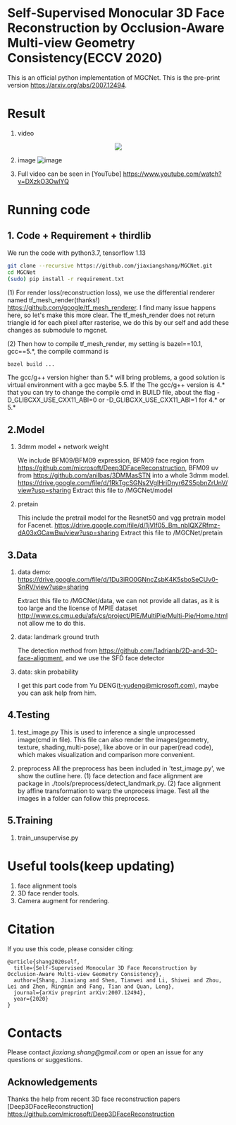 # Self-Supervised Monocular 3D Face Reconstruction by Occlusion-Aware Multi-view Geometry Consistency(ECCV 2020)
This is an official python implementation of MGCNet. This is the pre-print version https://arxiv.org/abs/2007.12494.

# Result
1. video
  <p align="center"> 
  <img src="githubVisual/ECCV2020_Github.gif">
  </p>
  
2. image
  ![image](https://github.com/jiaxiangshang/MGCNet/blob/master/githubVisual/result_multiPose.jpg)
  
3. Full video can be seen in [YouTube] https://www.youtube.com/watch?v=DXzkO3OwlYQ
  
# Running code
## 1. Code + Requirement + thirdlib
We run the code with python3.7, tensorflow 1.13
```bash
git clone --recursive https://github.com/jiaxiangshang/MGCNet.git
cd MGCNet
(sudo) pip install -r requirement.txt
```
(1) For render loss(reconstruction loss), we use the differential renderer named tf_mesh_render(thanks!) https://github.com/google/tf_mesh_renderer. 
I find many issue happens here, so let's make this more clear.
The tf_mesh_render does not return triangle id for each pixel after rasterise, we do this by our self and add these changes as submodule to mgcnet. 

(2) Then how to compile tf_mesh_render, my setting is bazel==10.1, gcc==5.*, the compile command is 
```bash
bazel build ...
```
The gcc/g++ version higher than 5.* will bring problems, a good solution is virtual environment with a gcc maybe 5.5.
If the The gcc/g++ version is 4.* that you can try to change the compile cmd in BUILD file, about the flag -D_GLIBCXX_USE_CXX11_ABI=0 or -D_GLIBCXX_USE_CXX11_ABI=1 for 4.* or 5.*

## 2.Model
1. 3dmm model + network weight

   We include BFM09/BFM09 expression, BFM09 face region from https://github.com/microsoft/Deep3DFaceReconstruction, BFM09 uv from https://github.com/anilbas/3DMMasSTN into a whole 3dmm model.
  https://drive.google.com/file/d/1RkTgcSGNs2VglHriDnyr6ZS5pbnZrUnV/view?usp=sharing
  Extract this file to /MGCNet/model
2. pretain

   This include the pretrail model for the Resnet50 and vgg pretrain model for Facenet.
  https://drive.google.com/file/d/1jVlf05_Bm_nbIQXZRfmz-dA03xGCawBw/view?usp=sharing
  Extract this file to /MGCNet/pretain
  
## 3.Data
1. data demo: https://drive.google.com/file/d/1Du3iRO0GNncZsbK4K5sboSeCUv0-SnRV/view?usp=sharing
  
   Extract this file to /MGCNet/data, we can not provide all datas, as it is too large and the license of MPIE dataset http://www.cs.cmu.edu/afs/cs/project/PIE/MultiPie/Multi-Pie/Home.html not allow me to do this.
  
2. data: landmark ground truth 

   The detection method from https://github.com/1adrianb/2D-and-3D-face-alignment, and we use the SFD face detector
  
3. data: skin probability

   I get this part code from Yu DENG(t-yudeng@microsoft.com), maybe you can ask help from him.

## 4.Testing
1. test_image.py
  This is used to inference a single unprocessed image(cmd in file).
  This file can also render the images(geometry, texture, shading,multi-pose), like above or in our paper(read code), which makes visualization and comparison more convenient.
  
2. preprocess
  All the preprocess has been included in 'test_image.py', we show the outline here.
  (1) face detection and face alignment are package in ./tools/preprocess/detect_landmark,py.
  (2) face alignment by affine transformation to warp the unprocess image.
  Test all the images in a folder can follow this preprocess.
  
## 5.Training
1. train_unsupervise.py

# Useful tools(keep updating)
1. face alignment tools
2. 3D face render tools.
3. Camera augment for rendering.

# Citation
If you use this code, please consider citing:

```
@article{shang2020self,
  title={Self-Supervised Monocular 3D Face Reconstruction by Occlusion-Aware Multi-view Geometry Consistency},
  author={Shang, Jiaxiang and Shen, Tianwei and Li, Shiwei and Zhou, Lei and Zhen, Mingmin and Fang, Tian and Quan, Long},
  journal={arXiv preprint arXiv:2007.12494},
  year={2020}
}
```

# Contacts
Please contact _jiaxiang.shang@gmail.com_ or open an issue for any questions or suggestions.

## Acknowledgements
Thanks the help from recent 3D face reconstruction papers [Deep3DFaceReconstruction] https://github.com/microsoft/Deep3DFaceReconstruction
  
